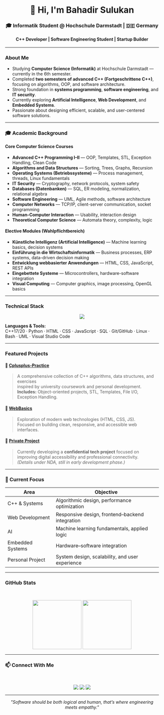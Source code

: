 <h1 align="center">👋 Hi, I'm Bahadir Sulukan</h1>
<h3 align="center">🎓 Informatik Student @ Hochschule Darmstadt | 🇩🇪 Germany</h3>
<h4 align="center"> C++ Developer | Software Engineering Student | Startup Builder</h4>

---

### About Me
- Studying **Computer Science (Informatik)** at Hochschule Darmstadt — currently in the 6th semester.  
- Completed **two semesters of advanced C++ (Fortgeschrittene C++)**, focusing on algorithms, OOP, and software architecture.  
- Strong foundation in **systems programming**, **software engineering**, and **IT security**.  
- Currently exploring **Artificial Intelligence**, **Web Development**, and **Embedded Systems**.  
- Passionate about designing efficient, scalable, and user-centered software solutions.

---

### 🎓 Academic Background

#### Core Computer Science Courses
- **Advanced C++ Programming I–II** — OOP, Templates, STL, Exception Handling, Clean Code  
- **Algorithms and Data Structures** — Sorting, Trees, Graphs, Recursion  
- **Operating Systems (Betriebssysteme)** — Process management, threads, Linux fundamentals  
- **IT Security** — Cryptography, network protocols, system safety  
- **Databases (Datenbanken)** — SQL, ER modeling, normalization, relational algebra  
- **Software Engineering** — UML, Agile methods, software architecture  
- **Computer Networks** — TCP/IP, client-server communication, socket programming  
- **Human-Computer Interaction** — Usability, interaction design  
- **Theoretical Computer Science** — Automata theory, complexity, logic  

#### Elective Modules (Wahlpflichtbereich)
- **Künstliche Intelligenz (Artificial Intelligence)** — Machine learning basics, decision systems  
- **Einführung in die Wirtschaftsinformatik** — Business processes, ERP systems, data-driven decision making  
- **Entwicklung webbasierter Anwendungen** — HTML, CSS, JavaScript, REST APIs  
- **Eingebettete Systeme** — Microcontrollers, hardware-software integration  
- **Visual Computing** — Computer graphics, image processing, OpenGL basics
  
---

### Technical Stack
<p align="center">
  <img src="https://skillicons.dev/icons?i=cpp,python,html,css,js,mysql,linux,git,github,vscode" />
</p>

**Languages & Tools:**  
C++17/20 · Python · HTML · CSS · JavaScript · SQL · Git/GitHub · Linux · Bash · UML · Visual Studio Code

---

### Featured Projects
#### 🔹 [Cplusplus-Practice](https://github.com/bahadirsulukan/Cplusplus-Practice)
> A comprehensive collection of C++ algorithms, data structures, and exercises  
> inspired by university coursework and personal development.  
> **Includes:** Object-oriented projects, STL, Templates, File I/O, Exception Handling.  

#### 🔹 [WebBasics](#)
> Exploration of modern web technologies (HTML, CSS, JS).  
> Focused on building clean, responsive, and accessible web interfaces.

#### 🔹 [Private Project](#)
> Currently developing a **confidential tech project** focused on improving digital accessibility and professional connectivity.  
> *(Details under NDA, still in early development phase.)*

---

### 🎯 Current Focus
| Area | Objective |
|------|------------|
| C++ & Systems | Algorithmic design, performance optimization |
| Web Development | Responsive design, frontend–backend integration |
| AI | Machine learning fundamentals, applied logic |
| Embedded Systems | Hardware–software integration |
| Personal Project | System design, scalability, and user experience |

---

### GitHub Stats
<br>
<p align="center">
  <img src="https://github-readme-stats.vercel.app/api?username=bahadirsulukan&show_icons=true&theme=tokyonight" height="160"/>
  <img src="https://github-readme-stats.vercel.app/api/top-langs/?username=bahadirsulukan&layout=compact&theme=tokyonight" height="160"/>
</p>

---

### 📫 Connect With Me
<br>
<p align="center">
  <a href="https://linkedin.com/in/bahadirsulukan"><img src="https://img.shields.io/badge/LinkedIn-0A66C2?style=for-the-badge&logo=linkedin&logoColor=white"></a>
  <a href="mailto:bahadirsulukan@gmail.com"><img src="https://img.shields.io/badge/Email-D14836?style=for-the-badge&logo=gmail&logoColor=white"></a>
  <a href="https://github.com/bahadirsulukan"><img src="https://img.shields.io/badge/GitHub-181717?style=for-the-badge&logo=github&logoColor=white"></a>
</p>

---

<p align="center">
  <i>"Software should be both logical and human, that’s where engineering meets empathy."</i>
</p>
